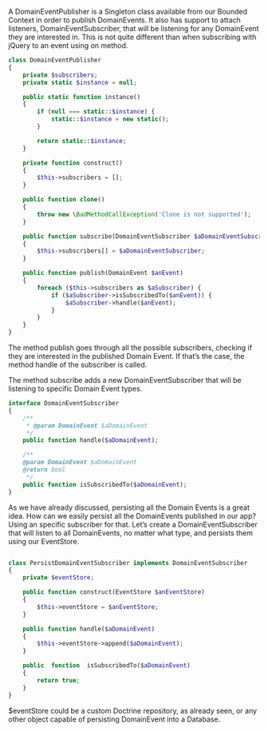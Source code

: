 A DomainEventPublisher is a Singleton class available from our Bounded Context in order to publish DomainEvents. It also has support to attach listeners, DomainEventSubscriber, that will be listening for any DomainEvent they are interested in. This is not quite different than when subscribing with jQuery to an event using on method.

```php
class DomainEventPublisher
{
    private $subscribers;
    private static $instance = null;

    public static function instance()
    {
        if (null === static::$instance) {
            static::$instance = new static();
        }

        return static::$instance;
    }

    private function construct()
    {
        $this->subscribers = [];
    }

    public function clone()
    {
        throw new \BadMethodCallException('Clone is not supported');
    }

    public function subscribe(DomainEventSubscriber $aDomainEventSubscriber)
    {
        $this->subscribers[] = $aDomainEventSubscriber;
    }

    public function publish(DomainEvent $anEvent)
    {
        foreach ($this->subscribers as $aSubscriber) {
            if ($aSubscriber->isSubscribedTo($anEvent)) {
                $aSubscriber->handle($anEvent);
            }
        }
    }
}
```

The method publish goes through all the possible subscribers, checking if they are interested in the published Domain Event. If that’s the case, the method handle of the subscriber is called.

The method subscribe adds a new DomainEventSubscriber that will be listening to specific Domain Event types.

```php
interface DomainEventSubscriber
{
    /**
     * @param DomainEvent $aDomainEvent
     */
    public function handle($aDomainEvent);

    /**
    @param DomainEvent $aDomainEvent
    @return bool
     */
    public function isSubscribedTo($aDomainEvent);
}
```

As we have already discussed, persisting all the Domain Events is a great idea. How can we easily persist all the DomainEvents published in our app? Using an specific subscriber for that. Let’s create a DomainEventSubscriber that will listen to all DomainEvents, no matter what type, and persists them using our EventStore.





```php

class PersistDomainEventSubscriber implements DomainEventSubscriber
{
    private $eventStore;

    public function construct(EventStore $anEventStore)
    {
        $this->eventStore = $anEventStore;
    }

    public function handle($aDomainEvent)
    {
        $this->eventStore->append($aDomainEvent);
    }

    public  function  isSubscribedTo($aDomainEvent)
    {
        return true;
    }
}

```

$eventStore could be a custom Doctrine repository, as already seen, or any other object capable of persisting DomainEvent into a Database.



